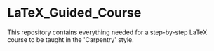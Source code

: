 # LaTeX_Guided_Course
This repository contains everything needed for a step-by-step LaTeX course to be taught in the 'Carpentry' style.
